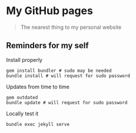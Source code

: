 My GitHub pages
===============

> The nearest thing to my personal website

## Reminders for my self

Install properly

    gem install bundler # sudo may be needed
    bundle install # will request for sudo password
    
Updates from time to time

    gem outdated
    bundle update # will request for sudo password

Locally test it

    bundle exec jekyll serve
